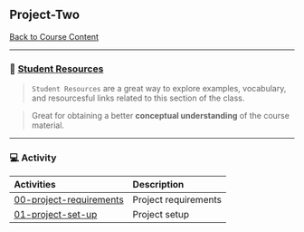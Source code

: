 ## Project-Two
[Back to Course Content](../../README.md)

-----
### :book: **[Student Resources](student-resources/README.md)**

> `Student Resources` are a great way to explore examples, vocabulary, and resourcesful links related to this section of the class.

> Great for obtaining a better **conceptual understanding** of the course material. 

------
### :computer: Activity

|  Activities |  Description |
|:--	|:--
|[00-project-requirements](activities/00-project-requirements)| Project requirements
|[01-project-set-up](activities/01-project-set-up)| Project setup